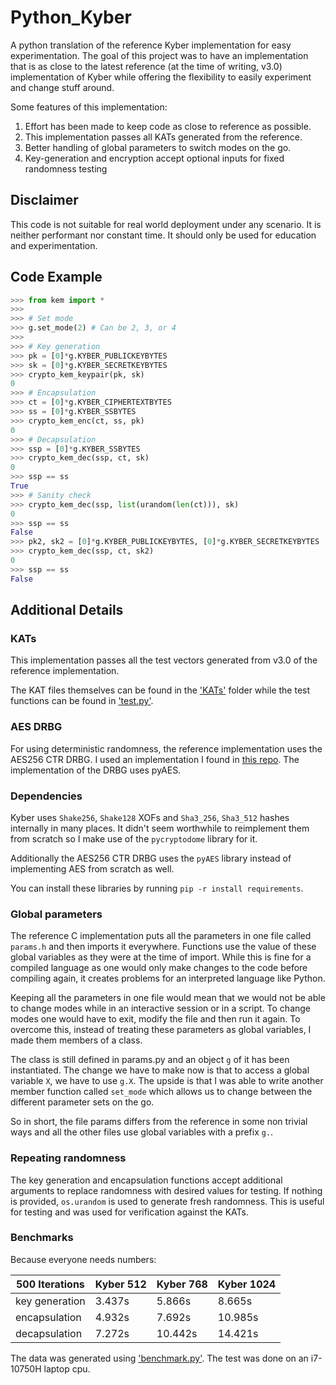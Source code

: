 # Python_Kyber

A python translation of the reference Kyber implementation for easy experimentation. The goal of this project was to have an implementation that is as close to the latest reference (at the time of writing, v3.0) implementation of Kyber while offering the flexibility to easily experiment and change stuff around.

Some features of this implementation:
1. Effort has been made to keep code as close to reference as possible.
2. This implementation passes all KATs generated from the reference.
3. Better handling of global parameters to switch modes on the go.
4. Key-generation and encryption accept optional inputs for fixed randomness testing

## Disclaimer

This code is not suitable for real world deployment under any scenario. It is neither performant nor constant time. It should only be used for education and experimentation.

## Code Example

```python
>>> from kem import *
>>>
>>> # Set mode
>>> g.set_mode(2) # Can be 2, 3, or 4
>>>
>>> # Key generation
>>> pk = [0]*g.KYBER_PUBLICKEYBYTES
>>> sk = [0]*g.KYBER_SECRETKEYBYTES
>>> crypto_kem_keypair(pk, sk)
0
>>> # Encapsulation
>>> ct = [0]*g.KYBER_CIPHERTEXTBYTES
>>> ss = [0]*g.KYBER_SSBYTES
>>> crypto_kem_enc(ct, ss, pk)
0
>>> # Decapsulation
>>> ssp = [0]*g.KYBER_SSBYTES
>>> crypto_kem_dec(ssp, ct, sk)
0
>>> ssp == ss
True
>>> # Sanity check
>>> crypto_kem_dec(ssp, list(urandom(len(ct))), sk)
0
>>> ssp == ss
False
>>> pk2, sk2 = [0]*g.KYBER_PUBLICKEYBYTES, [0]*g.KYBER_SECRETKEYBYTES
>>> crypto_kem_dec(ssp, ct, sk2)
0
>>> ssp == ss
False
```

## Additional Details

### KATs

This implementation passes all the test vectors generated from v3.0 of the reference implementation. 

The KAT files themselves can be found in the ['KATs'](KATs) folder while the test functions can be found in ['test.py'](test.py).

### AES DRBG

For using deterministic randomness, the reference implementation uses the AES256 CTR DRBG. I used an implementation I found in [this repo](https://github.com/popcornell/pyAES_DRBG). The implementation of the DRBG uses pyAES.

### Dependencies 

Kyber uses `Shake256`, `Shake128` XOFs and `Sha3_256`, `Sha3_512` hashes internally in many places. It didn't seem worthwhile to reimplement them from scratch so I make use of the `pycryptodome` library for it.

Additionally the AES256 CTR DRBG uses the `pyAES` library instead of implementing AES from scratch as well.

You can install these libraries by running `pip -r install requirements`.

### Global parameters

The reference C implementation puts all the parameters in one file called `params.h` and then imports it everywhere. Functions use the value of these global variables as they were at the time of import. While this is fine for a compiled language as one would only make changes to the code before compiling again, it creates problems for an interpreted language like Python.

Keeping all the parameters in one file would mean that we would not be able to change modes while in an interactive session or in a script. To change modes one would have to exit, modify the file and then run it again. To overcome this, instead of treating these parameters as global variables, I made them members of a class.

The class is still defined in params.py and an object `g` of it has been instantiated. The change we have to make now is that to access a global variable `X`, we have to use `g.X`. The upside is that I was able to write another member function called `set_mode` which allows us to change between the different parameter sets on the go.

So in short, the file params differs from the reference in some non trivial ways and all the other files use global variables with a prefix `g.`.

### Repeating randomness

The key generation and encapsulation functions accept additional arguments to replace randomness with desired values for testing. If nothing is provided, `os.urandom` is used to generate fresh randomness. This is useful for testing and was used for verification against the KATs.

### Benchmarks

Because everyone needs numbers:

| 500 Iterations  | Kyber 512 | Kyber 768 | Kyber 1024 |
|-----------------|-----------|-----------|------------|
| key generation  |  3.437s   |  5.866s   |   8.665s   |
| encapsulation   |  4.932s   |  7.692s   |  10.985s   |
| decapsulation   |  7.272s   |  10.442s  |  14.421s   |

The data was generated using ['benchmark.py'](benchmark.py).  The test was done on an i7-10750H laptop cpu.
